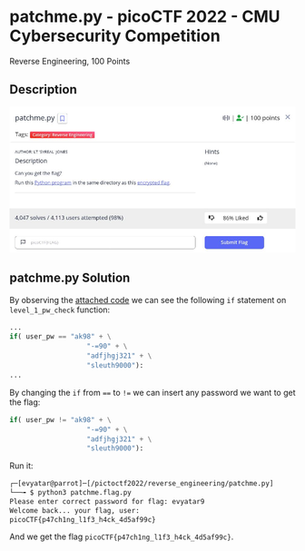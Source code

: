 # patchme.py - picoCTF 2022 - CMU Cybersecurity Competition
Reverse Engineering, 100 Points

## Description

![‏‏info.JPG](images/info.JPG)
 
## patchme.py Solution

By observing the [attached code](./patchme.flag.py) we can see the following ```if``` statement on ```level_1_pw_check``` function:
```python
...
if( user_pw == "ak98" + \
                   "-=90" + \
                   "adfjhgj321" + \
                   "sleuth9000"):
...
```

By changing the ```if``` from ```==``` to ```!=``` we can insert any password we want to get the flag:
```python
if( user_pw != "ak98" + \
                   "-=90" + \
                   "adfjhgj321" + \
                   "sleuth9000"):
```

Run it:
```console
┌─[evyatar@parrot]─[/pictoctf2022/reverse_engineering/patchme.py]
└──╼ $ python3 patchme.flag.py
Please enter correct password for flag: evyatar9
Welcome back... your flag, user:
picoCTF{p47ch1ng_l1f3_h4ck_4d5af99c}
```

And we get the flag ```picoCTF{p47ch1ng_l1f3_h4ck_4d5af99c}```.